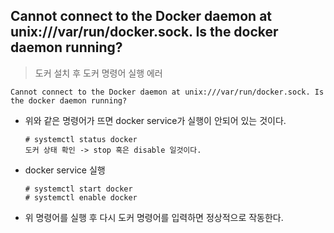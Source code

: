 ## Cannot connect to the Docker daemon at unix:///var/run/docker.sock. Is the docker daemon running?

> 도커 설치 후 도커 명령어 실행 에러

```
Cannot connect to the Docker daemon at unix:///var/run/docker.sock. Is the docker daemon running?
```

- 위와 같은 명령어가 뜨면 docker service가 실행이 안되어 있는 것이다.

  ```
  # systemctl status docker
  도커 상태 확인 -> stop 혹은 disable 일것이다.
  ```

- docker service 실행

  ```
  # systemctl start docker
  # systemctl enable docker
  ```

- 위 명령어를 실행 후 다시 도커 명령어를 입력하면 정상적으로 작동한다.



